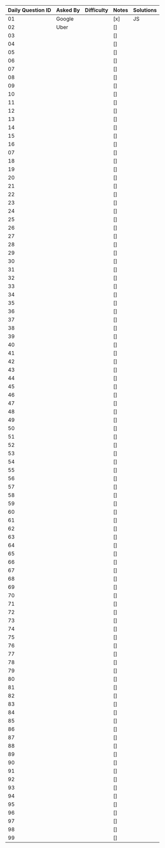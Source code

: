 Daily Question ID | Asked By | Difficulty | Notes | Solutions 
----------------- | -------- | ---------- | ----- | ---------
01 | Google |  | [x] | JS
02 | Uber |  | [] |
03 | |  | [] |
04 | |  | [] |
05 | |  | [] |
06 | |  | [] |
07 | |  | [] |
08 | |  | [] |
09 | |  | [] |
10 | |  | [] |
11 | |  | [] |
12 | |  | [] |
13 | |  | [] |
14 | |  | [] |
15 | |  | [] |
16 | |  | [] |
07 | |  | [] |
18 | |  | [] |
19 | |  | [] |
20 | |  | [] |
21 | |  | [] |
22 | |  | [] |
23 | |  | [] |
24 | |  | [] |
25 | |  | [] |
26 | |  | [] |
27 | |  | [] |
28 | |  | [] |
29 | |  | [] |
30 | |  | [] |
31 | |  | [] |
32 | |  | [] |
33 | |  | [] |
34 | |  | [] |
35 | |  | [] |
36 | |  | [] |
37 | |  | [] |
38 | |  | [] |
39 | |  | [] |
40 | |  | [] |
41 | |  | [] |
42 | |  | [] |
43 | |  | [] |
44 | |  | [] |
45 | |  | [] |
46 | |  | [] |
47 | |  | [] |
48 | |  | [] |
49 | |  | [] |
50 | |  | [] |
51 | |  | [] |
52 | |  | [] |
53 | |  | [] |
54 | |  | [] |
55 | |  | [] |
56 | |  | [] |
57 | |  | [] |
58 | |  | [] |
59 | |  | [] |
60 | |  | [] |
61 | |  | [] |
62 | |  | [] |
63 | |  | [] |
64 | |  | [] |
65 | |  | [] |
66 | |  | [] |
67 | |  | [] |
68 | |  | [] |
69 | |  | [] |
70 | |  | [] |
71 | |  | [] |
72 | |  | [] |
73 | |  | [] |
74 | |  | [] |
75 | |  | [] |
76 | |  | [] |
77 | |  | [] |
78 | |  | [] |
79 | |  | [] |
80 | |  | [] |
81 | |  | [] |
82 | |  | [] |
83 | |  | [] |
84 | |  | [] |
85 | |  | [] |
86 | |  | [] |
87 | |  | [] |
88 | |  | [] |
89 | |  | [] |
90 | |  | [] |
91 | |  | [] |
92 | |  | [] |
93 | |  | [] |
94 | |  | [] |
95 | |  | [] |
96 | |  | [] |
97 | |  | [] |
98 | |  | [] |
99 | |  | [] |